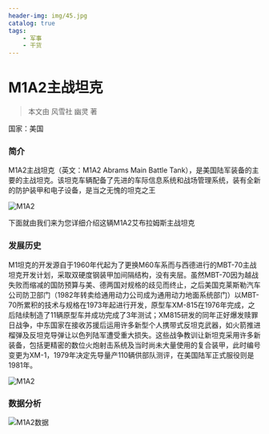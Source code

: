 ```yaml
---
header-img: img/45.jpg
catalog: true
tags:
    - 军事
    - 干货
---
```

# M1A2主战坦克

>本文由 风雪社 幽灵 著

国家：美国

### 简介
M1A2主战坦克（英文：M1A2 Abrams Main Battle Tank），是美国陆军装备的主要的主战坦克。该坦克车辆配备了先进的车际信息系统和战场管理系统，装有全新的防护装甲和电子设备，是当之无愧的坦克之王

![M1A2](https://s1.ax1x.com/2018/02/16/9YqQ0I.jpg)

下面就由我们来为您详细介绍这辆M1A2艾布拉姆斯主战坦克

### 发展历史
M1坦克的开发源自于1960年代起为了更换M60车系而与西德进行的MBT-70主战坦克开发计划，采取双硬度钢装甲加间隔结构，没有夹层。虽然MBT-70因为越战失败而缩减的国防预算与美、德两国对规格的歧见而终止，之后美国克莱斯勒汽车公司防卫部门（1982年转卖给通用动力公司成为通用动力地面系统部门）以MBT-70所累积的技术与规格在1973年起进行开发，原型车XM-815在1976年完成，之后陆续制造了11辆原型车并成功完成了3年测试；XM815研发的同年正好爆发赎罪日战争，中东国家在接收苏援后运用许多新型个人携带式反坦克武器，如火箭推进榴弹及反坦克导弹让以色列陆军遭受重大损失。这些战争教训让新坦克采用许多新装备，包括更精密的数位火炮射击系统及当时尚未大量使用的复合装甲，此时编号变更为XM-1，1979年决定先导量产110辆供部队测评，在美国陆军正式服役则是1981年。

![M1A2](https://s1.ax1x.com/2018/02/16/9Yqt1g.jpg)

### 数据分析


![M1A2数据](https://s1.ax1x.com/2018/02/16/9YqGh8.png)



